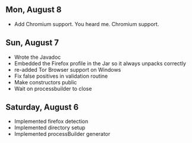 Mon, August 8
-------------

 - Add Chromium support. You heard me. Chromium support.

Sun, August 7
-------------

 - Wrote the Javadoc
 - Embedded the Firefox profile in the Jar so it always unpacks correctly
 - re-added Tor Browser support on Windows
 - Fix false positives in validation routine
 - Make constructors public
 - Wait on processbuilder to close

Saturday, August 6
------------------

 - Implemented firefox detection
 - Implemented directory setup
 - Implemented processBuilder generator
